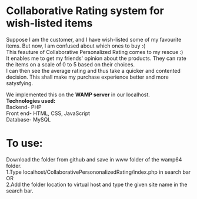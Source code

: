 # Collaborative Rating system for wish-listed items

Suppose I am the customer, and I have wish-listed some of my favourite items. But now, I am confused about which ones to buy :(  <br/>
This feauture of Collaborative Personalized Rating comes to my rescue :) <br/>
It enables me to get my friends' opinion about the products. They can rate the items on a scale of 0 to 5 based on their choices. <br/>
I can then see the average rating and thus take a quicker and contented decision. This shall make my purchase experience better and more satysfying. <br/>

We implemented this on the **WAMP server** in our localhost. <br/>
**Technologies used:** <br/>
Backend- PHP <br/>
Front end- HTML, CSS, JavaScript <br/>
Database- MySQL

# To use:
Download the folder from github and save in www folder of the wamp64 folder. <br/>
1.Type localhost/CollaborativePersononalizedRating/index.php in search bar <br/>
OR <br/>
2.Add the folder location to virtual host and type the given site name in the search bar. <br/>








   
    
    
